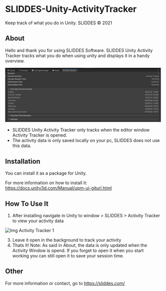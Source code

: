 # SLIDDES-Unity-ActivityTracker
Keep track of what you do in Unity. SLIDDES © 2021

## About
Hello and thank you for using SLIDDES Software.
SLIDDES Unity Activity Tracker tracks what you do when using unity and displays it in a handy overview.

![Img Activity Tracker 0](https://github.com/MrSliddes/SLIDDES-Unity-ActivityTracker/blob/GitHub-Info/SLIDDES_Unity_ActivityTracker_Img_0.jpg)

- SLIDDES Unity Activity Tracker only tracks when the editor window Activity Tracker is opened.
- The activity data is only saved locally on your pc, SLIDDES does not use this data.

## Installation
You can install it as a package for Unity.

For more information on how to install it:
https://docs.unity3d.com/Manual/upm-ui-giturl.html

## How To Use It
1. After installing navigate in Unity to window > SLIDDES > Activity Tracker to view your activity data

![Img Activity Tracker 1](https://github.com/MrSliddes/SLIDDES-Unity-ActivityTracker/blob/GitHub-Info/SLIDDES_Unity_ActivityTracker_Img_1.jpg)

3. Leave it open in the background to track your activity
4. Thats it!
Note: As said in About, the data is only updated when the Activity Window is opend. If you forget to open it when you
start working you can still open it to save your session time.

## Other
For more information or contact, go to https://sliddes.com/
